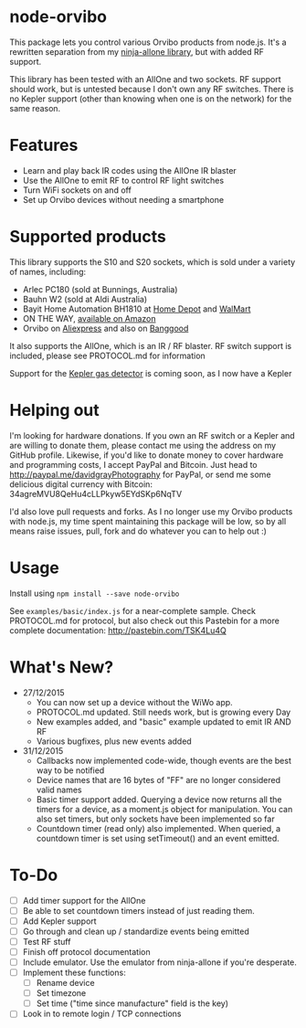 node-orvibo
===========

This package lets you control various Orvibo products from node.js. It's a rewritten separation from my [ninja-allone library](http://github.com/Grayda/ninja-allone), but with added RF support.

This library has been tested with an AllOne and two sockets. RF support should work, but is untested because I don't own any RF switches. There is no Kepler support (other than knowing when one is on the network) for the same reason.

Features
========

 - Learn and play back IR codes using the AllOne IR blaster
 - Use the AllOne to emit RF to control RF light switches
 - Turn WiFi sockets on and off
 - Set up Orvibo devices without needing a smartphone


Supported products
==================

This library supports the S10 and S20 sockets, which is sold under a variety of names, including:

- Arlec PC180 (sold at Bunnings, Australia)
- Bauhn W2 (sold at Aldi Australia)
- Bayit Home Automation BH1810 at [Home Depot](http://www.homedepot.com/p/Bayit-Home-Automation-On-Off-Switch-Wi-Fi-Socket-BH1810/205824507) and [WalMart](http://www.walmart.com/ip/Bayit-Home-Automation-BH1810-Wifi-Socket/43791011)
- ON THE WAY, [available on Amazon](http://www.amazon.com/WAY%C2%AERemote-Control-Electronics-Automation-3Samsung/dp/B00S4NULPO/ref=sr_1_2?ie=UTF8&qid=1426736382&sr=8-2&keywords=bayit+smart+wi-fi+socket)
- Orvibo on [Aliexpress](http://www.aliexpress.com/wholesale?catId=0&initiative_id=SB_20150318191819&SearchText=Orvibo+s20) and also on [Banggood](http://www.banggood.com/WiWo-S20-Wi-Fi-Smart-Remote-Control-Timing-Socket-USEU-Plug-p-953743.html)

It also supports the AllOne, which is an IR / RF blaster. RF switch support is included, please see PROTOCOL.md for information

Support for the [Kepler gas detector](https://www.kickstarter.com/projects/28240313/kepler-your-best-home-gas-detector) is coming soon, as I now have a Kepler

Helping out
===========

I'm looking for hardware donations. If you own an RF switch or a Kepler and are willing to donate them, please contact me using the address on my GitHub profile. Likewise, if you'd like to donate money to cover hardware and programming costs, I accept PayPal and Bitcoin. Just head to http://paypal.me/davidgrayPhotography for PayPal, or send me some delicious digital currency with Bitcoin: 34agreMVU8QeHu4cLLPkyw5EYdSKp6NqTV

I'd also love pull requests and forks. As I no longer use my Orvibo products with node.js, my time spent maintaining this package will be low, so by all means raise issues, pull, fork and do whatever you can to help out :)

Usage
=====

Install using `npm install --save node-orvibo`

See `examples/basic/index.js` for a near-complete sample. Check PROTOCOL.md for protocol, but also check out this Pastebin for a more complete documentation: http://pastebin.com/TSK4Lu4Q

What's New?
===========

 - 27/12/2015
   - You can now set up a device without the WiWo app.
   - PROTOCOL.md updated. Still needs work, but is growing every Day
   - New examples added, and "basic" example updated to emit IR AND RF
   - Various bugfixes, plus new events added
 - 31/12/2015
   - Callbacks now implemented code-wide, though events are the best way to be notified
   - Device names that are 16 bytes of "FF" are no longer considered valid names
   - Basic timer support added. Querying a device now returns all the timers for a device, as a moment.js object for manipulation. You can also set timers, but only sockets have been implemented so far
   - Countdown timer (read only) also implemented. When queried, a countdown timer is set using setTimeout() and an event emitted.


To-Do
=====

- [ ] Add timer support for the AllOne
- [ ] Be able to set countdown timers instead of just reading them.
- [ ] Add Kepler support
- [ ] Go through and clean up / standardize events being emitted
- [ ] Test RF stuff
- [ ] Finish off protocol documentation
- [ ] Include emulator. Use the emulator from ninja-allone if you're desperate.
- [ ] Implement these functions:
  - [ ] Rename device
  - [ ] Set timezone
  - [ ] Set time ("time since manufacture" field is the key)
- [ ] Look in to remote login / TCP connections
